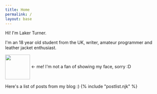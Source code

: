 ```yaml
---
title: Home
permalink: /
layout: base
---
```


Hi! I'm <a style="text-decoration: none;" href="https://laker.tech" class="h-card" rel="me">Laker Turner</a>.

<p class="p-note">I'm an 18 year old student from the UK, writer, amateur programmer and leather jacket enthusiast.</p>

<img class="u-photo" style="vertical-align:middle" src="/cdn/image/hat.jpg" height=80 width=80> <- me! I'm not a fan of showing my face, sorry :D

Here's a list of posts from my blog :)
{% include "postlist.njk" %}
